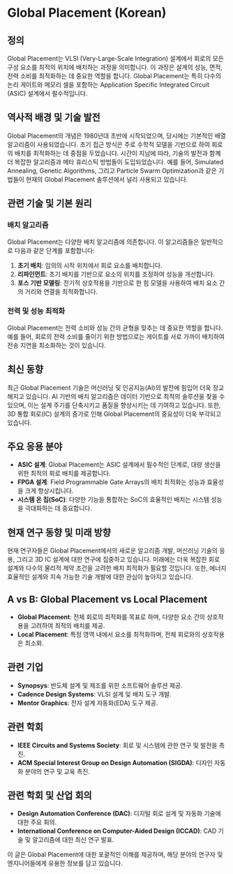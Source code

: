 # Global Placement (Korean)

## 정의
Global Placement는 VLSI (Very-Large-Scale Integration) 설계에서 회로의 모든 구성 요소를 최적의 위치에 배치하는 과정을 의미합니다. 이 과정은 설계의 성능, 면적, 전력 소비를 최적화하는 데 중요한 역할을 합니다. Global Placement는 특히 다수의 논리 게이트와 메모리 셀을 포함하는 Application Specific Integrated Circuit (ASIC) 설계에서 필수적입니다.

## 역사적 배경 및 기술 발전
Global Placement의 개념은 1980년대 초반에 시작되었으며, 당시에는 기본적인 배열 알고리즘이 사용되었습니다. 초기 접근 방식은 주로 수학적 모델을 기반으로 하여 회로의 배치를 최적화하는 데 중점을 두었습니다. 시간이 지남에 따라, 기술의 발전과 함께 더 복잡한 알고리즘과 메타 휴리스틱 방법들이 도입되었습니다. 예를 들어, Simulated Annealing, Genetic Algorithms, 그리고 Particle Swarm Optimization과 같은 기법들이 현재의 Global Placement 솔루션에서 널리 사용되고 있습니다.

## 관련 기술 및 기본 원리
### 배치 알고리즘
Global Placement는 다양한 배치 알고리즘에 의존합니다. 이 알고리즘들은 일반적으로 다음과 같은 단계를 포함합니다:

1. **초기 배치**: 임의의 시작 위치에서 회로 요소를 배치합니다.
2. **리파인먼트**: 초기 배치를 기반으로 요소의 위치를 조정하여 성능을 개선합니다.
3. **포스 기반 모델링**: 전기적 상호작용을 기반으로 한 힘 모델을 사용하여 배치 요소 간의 거리와 연결을 최적화합니다.

### 전력 및 성능 최적화
Global Placement는 전력 소비와 성능 간의 균형을 맞추는 데 중요한 역할을 합니다. 예를 들어, 회로의 전력 소비를 줄이기 위한 방법으로는 게이트를 서로 가까이 배치하여 전송 지연을 최소화하는 것이 있습니다.

## 최신 동향
최근 Global Placement 기술은 머신러닝 및 인공지능(AI)의 발전에 힘입어 더욱 정교해지고 있습니다. AI 기반의 배치 알고리즘은 데이터 기반으로 최적의 솔루션을 찾을 수 있으며, 이는 설계 주기를 단축시키고 품질을 향상시키는 데 기여하고 있습니다. 또한, 3D 통합 회로(IC) 설계의 증가로 인해 Global Placement의 중요성이 더욱 부각되고 있습니다.

## 주요 응용 분야
- **ASIC 설계**: Global Placement는 ASIC 설계에서 필수적인 단계로, 대량 생산을 위한 최적의 회로 배치를 제공합니다.
- **FPGA 설계**: Field Programmable Gate Arrays의 배치 최적화는 성능과 효율성을 크게 향상시킵니다.
- **시스템 온 칩(SoC)**: 다양한 기능을 통합하는 SoC의 효율적인 배치는 시스템 성능을 극대화하는 데 중요합니다.

## 현재 연구 동향 및 미래 방향
현재 연구자들은 Global Placement에서의 새로운 알고리즘 개발, 머신러닝 기술의 응용, 그리고 3D IC 설계에 대한 연구에 집중하고 있습니다. 미래에는 더욱 복잡한 회로 설계와 다수의 물리적 제약 조건을 고려한 배치 최적화가 필요할 것입니다. 또한, 에너지 효율적인 설계와 지속 가능한 기술 개발에 대한 관심이 높아지고 있습니다.

## A vs B: Global Placement vs Local Placement
- **Global Placement**: 전체 회로의 최적화를 목표로 하며, 다양한 요소 간의 상호작용을 고려하여 최적의 배치를 제공.
- **Local Placement**: 특정 영역 내에서 요소를 최적화하며, 전체 회로와의 상호작용은 최소화.

## 관련 기업
- **Synopsys**: 반도체 설계 및 제조를 위한 소프트웨어 솔루션 제공.
- **Cadence Design Systems**: VLSI 설계 및 배치 도구 개발.
- **Mentor Graphics**: 전자 설계 자동화(EDA) 도구 제공.

## 관련 학회
- **IEEE Circuits and Systems Society**: 회로 및 시스템에 관한 연구 및 발전을 촉진.
- **ACM Special Interest Group on Design Automation (SIGDA)**: 디자인 자동화 분야의 연구 및 교육 촉진.

## 관련 학회 및 산업 회의
- **Design Automation Conference (DAC)**: 디지털 회로 설계 및 자동화 기술에 대한 주요 회의.
- **International Conference on Computer-Aided Design (ICCAD)**: CAD 기술 및 알고리즘에 대한 최신 연구 발표.

이 글은 Global Placement에 대한 포괄적인 이해를 제공하며, 해당 분야의 연구자 및 엔지니어들에게 유용한 정보를 담고 있습니다.